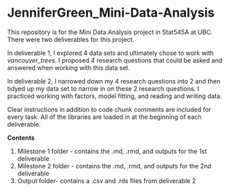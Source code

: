 # JenniferGreen_Mini-Data-Analysis
This repository is for the Mini Data Analysis project in Stat545A at UBC. There were two deliverables for this project.

In deliverable 1, I  explored 4 data sets and ultimately chose to work with *vancouver_trees*. I proposed 4 research questions that could be asked and answered when working with this data set. 

In deliverable 2, I narrowed down my 4 research questions into 2 and then tidyed up my data set to narrow in on these 2 research questions. I practiced working with factors, model fitting, and reading and writing data.

Clear instructions in addition to code chunk comments are included for every task. All of the libraries are loaded in at the beginning of each deliverable.  


**Contents**
1. Milestone 1 folder - contains the .md, .rmd, and outputs for the 1st deliverable
2. Milestone 2 folder - contains the .md, .rmd, and outputs for the 2nd deliverable 
3. Output folder- contains a .csv and .rds files from deliverable 2
